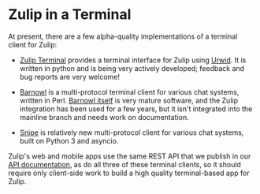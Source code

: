 # Zulip in a Terminal

At present, there are a few alpha-quality implementations of a terminal
client for Zulip:

* [Zulip Terminal](https://github.com/zulip/zulip-terminal) provides a
terminal interface for Zulip using [Urwid](https://urwid.org). It is
written in python and is being very actively developed; feedback and
bug reports are very welcome!

* [Barnowl](https://github.com/aglasgall/barnowl/tree/zulip) is a
multi-protocol terminal client for various chat systems, written in
Perl.  [Barnowl itself](https://barnowl.mit.edu/) is very mature
software, and the Zulip integration has been used for a few years, but
it isn't integrated into the mainline branch and needs work on
documentation.

* [Snipe](https://github.com/kcr/snipe) is relatively new
multi-protocol client for various chat systems, built on Python 3 and
asyncio.

Zulip's web and mobile apps use the same REST API that we publish in
our [API documentation](/api), as do all three of these terminal
clients, so it should require only client-side work to build a
high quality terminal-based app for Zulip.

